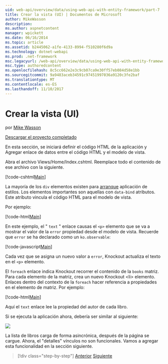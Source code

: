 ```yaml
---
uid: web-api/overview/data/using-web-api-with-entity-framework/part-7
title: Crear la vista (UI) | Documentos de Microsoft
author: MikeWasson
description: 
ms.author: aspnetcontent
manager: wpickett
ms.date: 06/16/2014
ms.topic: article
ms.assetid: b2445062-a1fe-4133-8994-f510280f6d9a
ms.technology: dotnet-webapi
ms.prod: .net-framework
msc.legacyurl: /web-api/overview/data/using-web-api-with-entity-framework/part-7
msc.type: authoredcontent
ms.openlocfilehash: 8c5cc662e2e3c9cb07ca9e30ff57eb084d58e1bb
ms.sourcegitcommit: 9a9483aceb34591c97451997036a9120c3fe2baf
ms.translationtype: MT
ms.contentlocale: es-ES
ms.lasthandoff: 11/10/2017
---
```

<a name="create-the-view-ui"></a>Crear la vista (UI)
====================
por [Mike Wasson](https://github.com/MikeWasson)

[Descargar el proyecto completado](https://github.com/MikeWasson/BookService)

En esta sección, se iniciará definir el código HTML de la aplicación y Agregar enlace de datos entre el código HTML y el modelo de vista.

Abra el archivo Views/Home/Index.cshtml. Reemplace todo el contenido de ese archivo con la siguiente.

[!code-cshtml[Main](part-7/samples/sample1.cshtml)]

La mayoría de los `div` elementos existen para [arranque](http://getbootstrap.com/) aplicación de estilos. Los elementos importantes son aquellas con `data-bind` atributos. Este atributo vincula el código HTML para el modelo de vista.

Por ejemplo:

[!code-html[Main](part-7/samples/sample2.html)]

En este ejemplo, el &quot; `text` &quot; enlace causas el `<p>` elemento que se va a mostrar el valor de la `error` propiedad desde el modelo de vista. Recuerde que `error` se ha declarado como un `ko.observable`:

[!code-javascript[Main](part-7/samples/sample3.js)]

Cada vez que se asigna un nuevo valor a `error`, Knockout actualiza el texto en el `<p>` elemento.

El `foreach` enlace indica Knockout recorrer el contenido de la `books` matriz. Para cada elemento de la matriz, crea un nuevo Knockout &lt;li&gt; elemento. Enlaces dentro del contexto de la `foreach` hacer referencia a propiedades en el elemento de matriz. Por ejemplo:

[!code-html[Main](part-7/samples/sample4.html)]

Aquí el `text` enlace lee la propiedad del autor de cada libro.

Si se ejecuta la aplicación ahora, debería ser similar al siguiente:

![](part-7/_static/image1.png)

La lista de libros carga de forma asincrónica, después de la página se cargue. Ahora, el &quot;detalles&quot; vínculos no son funcionales. Vamos a agregar esta funcionalidad en la sección siguiente.

>[!div class="step-by-step"]
[Anterior](part-6.md)
[Siguiente](part-8.md)
